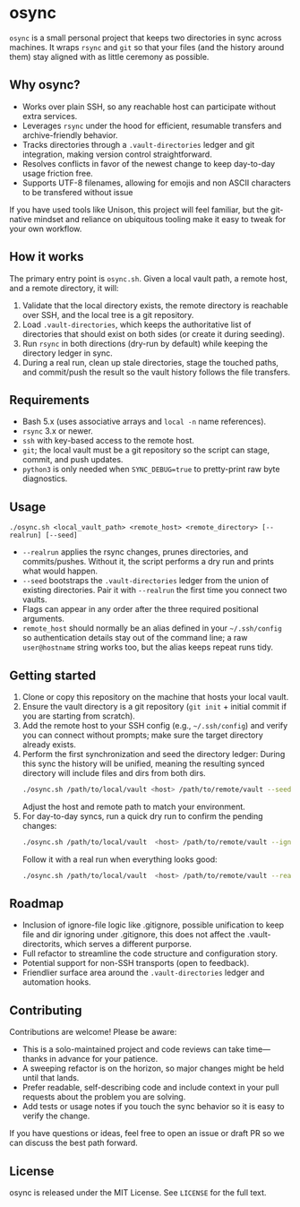# osync

`osync` is a small personal project that keeps two directories in sync across machines. It wraps `rsync` and `git` so that your files (and the history around them) stay aligned with as little ceremony as possible.

## Why osync?

- Works over plain SSH, so any reachable host can participate without extra services.
- Leverages `rsync` under the hood for efficient, resumable transfers and archive-friendly behavior.
- Tracks directories through a `.vault-directories` ledger and git integration, making version control straightforward.
- Resolves conflicts in favor of the newest change to keep day-to-day usage friction free.
- Supports UTF-8 filenames, allowing for emojis and non ASCII characters to be transfered without issue

If you have used tools like Unison, this project will feel familiar, but the git-native mindset and reliance on ubiquitous tooling make it easy to tweak for your own workflow.

## How it works

The primary entry point is `osync.sh`. Given a local vault path, a remote host, and a remote directory, it will:

1. Validate that the local directory exists, the remote directory is reachable over SSH, and the local tree is a git repository.
2. Load `.vault-directories`, which keeps the authoritative list of directories that should exist on both sides (or create it during seeding).
3. Run `rsync` in both directions (dry-run by default) while keeping the directory ledger in sync.
4. During a real run, clean up stale directories, stage the touched paths, and commit/push the result so the vault history follows the file transfers.

## Requirements

- Bash 5.x (uses associative arrays and `local -n` name references).
- `rsync` 3.x or newer.
- `ssh` with key-based access to the remote host.
- `git`; the local vault must be a git repository so the script can stage, commit, and push updates.
- `python3` is only needed when `SYNC_DEBUG=true` to pretty-print raw byte diagnostics.

## Usage

```
./osync.sh <local_vault_path> <remote_host> <remote_directory> [--realrun] [--seed]
```

- `--realrun` applies the rsync changes, prunes directories, and commits/pushes. Without it, the script performs a dry run and prints what would happen.
- `--seed` bootstraps the `.vault-directories` ledger from the union of existing directories. Pair it with `--realrun` the first time you connect two vaults.
- Flags can appear in any order after the three required positional arguments.
- `remote_host` should normally be an alias defined in your `~/.ssh/config` so authentication details stay out of the command line; a raw `user@hostname` string works too, but the alias keeps repeat runs tidy.

## Getting started

1. Clone or copy this repository on the machine that hosts your local vault.
2. Ensure the vault directory is a git repository (`git init` + initial commit if you are starting from scratch).
3. Add the remote host to your SSH config (e.g., `~/.ssh/config`) and verify you can connect without prompts; make sure the target directory already exists.
4. Perform the first synchronization and seed the directory ledger:
During this sync the history will be unified, meaning the resulting synced directory will include files and dirs from both dirs.
   ```bash
   ./osync.sh /path/to/local/vault <host> /path/to/remote/vault --seed --realrun --ignore ... --ignore ...
   ```
   Adjust the host and remote path to match your environment.
5. For day-to-day syncs, run a quick dry run to confirm the pending changes:
   ```bash
   ./osync.sh /path/to/local/vault  <host> /path/to/remote/vault --ignore ... --ignore ...
   ```
   Follow it with a real run when everything looks good:
   ```bash
   ./osync.sh /path/to/local/vault  <host> /path/to/remote/vault --realrun  --ignore ... --ignore ...
   ```

## Roadmap

- Inclusion of ignore-file logic like .gitignore, possible unification to keep file and dir ignoring under .gitignore, this does not affect the .vault-directorits, which serves a different purporse.
- Full refactor to streamline the code structure and configuration story.
- Potential support for non-SSH transports (open to feedback).
- Friendlier surface area around the `.vault-directories` ledger and automation hooks.

## Contributing

Contributions are welcome! Please be aware:

- This is a solo-maintained project and code reviews can take time—thanks in advance for your patience.
- A sweeping refactor is on the horizon, so major changes might be held until that lands.
- Prefer readable, self-describing code and include context in your pull requests about the problem you are solving.
- Add tests or usage notes if you touch the sync behavior so it is easy to verify the change.

If you have questions or ideas, feel free to open an issue or draft PR so we can discuss the best path forward.

## License

osync is released under the MIT License. See `LICENSE` for the full text.
